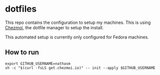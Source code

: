 # dotfiles

This repo contains the configuration to setup my machines. This is using [Chezmoi](https://chezmoi.io), the dotfile manager to setup the install.

This automated setup is currently only configured for Fedora machines.

## How to run

```shell
export GITHUB_USERNAME=nathasm
sh -c "$(curl -fsLS get.chezmoi.io)" -- init --apply $GITHUB_USERNAME
```
